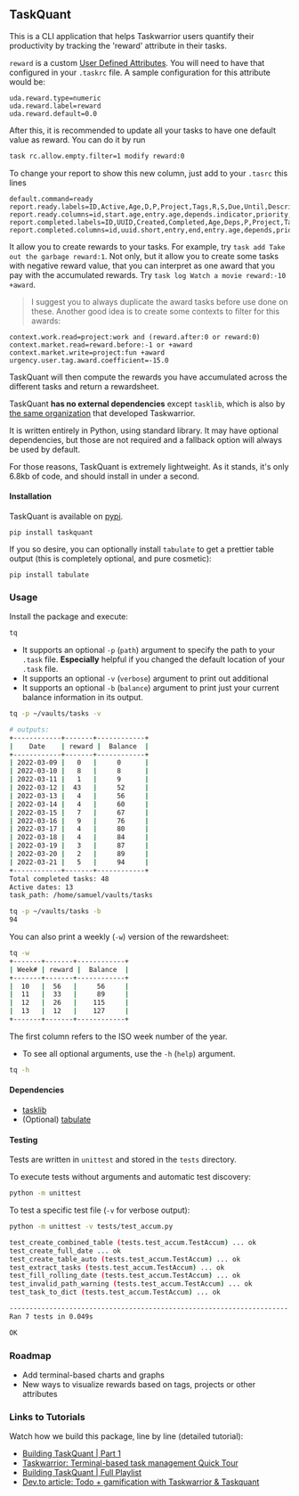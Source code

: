 ## TaskQuant
This is a CLI application that helps Taskwarrior users quantify their productivity by tracking the 'reward' attribute in their tasks.

`reward` is a custom [User Defined Attributes](https://taskwarrior.org/docs/udas.html). You will need to have that configured in your `.taskrc` file. A sample configuration for this attribute would be:

```
uda.reward.type=numeric
uda.reward.label=reward
uda.reward.default=0.0
```
After this, it is recommended to update all your tasks to have one default value as reward. You can do it by run
```bash
task rc.allow.empty.filter=1 modify reward:0
```
To change your report to show this new column, just add to your `.tasrc` this lines
```
default.command=ready
report.ready.labels=ID,Active,Age,D,P,Project,Tags,R,S,Due,Until,Description,Reward,Urg
report.ready.columns=id,start.age,entry.age,depends.indicator,priority,project,tags,recur.indicator,scheduled.countdown,due.countdown,until.remaining,description,reward,urgency
report.completed.labels=ID,UUID,Created,Completed,Age,Deps,P,Project,Tags,R,Reward,Due,Description
report.completed.columns=id,uuid.short,entry,end,entry.age,depends,priority,project,tags,recur.indicator,reward,due,description
```


It allow you to create rewards to your tasks. For example, try `task add Take out the garbage reward:1`.
Not only, but it allow you to create some tasks with negative reward value, that you can interpret as one award that you pay with the accumulated rewards. Try `task log Watch a movie reward:-10 +award`.
> I suggest you to always duplicate the award tasks before use done on these.
Another good idea is to create some contexts to filter for this awards:
```
context.work.read=project:work and (reward.after:0 or reward:0)
context.market.read=reward.before:-1 or +award
context.market.write=project:fun +award
urgency.user.tag.award.coefficient=-15.0
```

TaskQuant will then compute the rewards you have accumulated across the different tasks and return a rewardsheet.

TaskQuant **has no external dependencies** except `tasklib`, which is also by [the same organization](https://github.com/GothenburgBitFactory) that developed Taskwarrior. 

It is written entirely in Python, using standard library. It may have optional dependencies, but those are not required and a fallback option will always be used by default. 

For those reasons, TaskQuant is extremely lightweight. As it stands, it's only 6.8kb of code, and should install in under a second.

#### Installation
TaskQuant is available on [pypi](https://pypi.org/project/taskquant/).
```
pip install taskquant
```
If you so desire, you can optionally install `tabulate` to get a prettier table output (this is completely optional, and pure cosmetic):
```
pip install tabulate
```


### Usage
Install the package and execute:

```bash
tq 
```

- It supports an optional `-p` (`path`) argument to specify the path to your `.task` file. **Especially** helpful if you changed the default location of your `.task` file.
- It supports an optional `-v` (`verbose`) argument to print out additional
- It supports an optional `-b` (`balance`) argument to print just your current balance
information in its output.

```bash
tq -p ~/vaults/tasks -v 

# outputs:
+------------+-------+------------+
|    Date    | reward |  Balance  |
+------------+-------+------------+
| 2022-03-09 |   0   |     0      |
| 2022-03-10 |   8   |     8      |
| 2022-03-11 |   1   |     9      |
| 2022-03-12 |  43   |     52     |
| 2022-03-13 |   4   |     56     |
| 2022-03-14 |   4   |     60     |
| 2022-03-15 |   7   |     67     |
| 2022-03-16 |   9   |     76     |
| 2022-03-17 |   4   |     80     |
| 2022-03-18 |   4   |     84     |
| 2022-03-19 |   3   |     87     |
| 2022-03-20 |   2   |     89     |
| 2022-03-21 |   5   |     94     |
+------------+-------+------------+
Total completed tasks: 48
Active dates: 13
task_path: /home/samuel/vaults/tasks
```
```bash
tq -p ~/vaults/tasks -b 
94
```


You can also print a weekly (`-w`) version of the rewardsheet:

```bash
tq -w 
+-------+-------+------------+
| Week# | reward |  Balance  |
+-------+-------+------------+
|  10   |  56   |     56     |
|  11   |  33   |     89     |
|  12   |  26   |    115     |
|  13   |  12   |    127     |
+-------+-------+------------+
```
The first column refers to the ISO week number of the year.


- To see all optional arguments, use the `-h` (`help`) argument.

```bash
tq -h
```

#### Dependencies
- [tasklib](https://github.com/GothenburgBitFactory/tasklib)
- (Optional) [tabulate](https://github.com/astanin/python-tabulate)

#### Testing
Tests are written in `unittest` and stored in the `tests` directory.

To execute tests without arguments and automatic test discovery:

```bash
python -m unittest 
```

To test a specific test file (`-v` for verbose output):

```bash
python -m unittest -v tests/test_accum.py

test_create_combined_table (tests.test_accum.TestAccum) ... ok
test_create_full_date ... ok
test_create_table_auto (tests.test_accum.TestAccum) ... ok
test_extract_tasks (tests.test_accum.TestAccum) ... ok
test_fill_rolling_date (tests.test_accum.TestAccum) ... ok
test_invalid_path_warning (tests.test_accum.TestAccum) ... ok
test_task_to_dict (tests.test_accum.TestAccum) ... ok

----------------------------------------------------------------------
Ran 7 tests in 0.049s

OK


```

### Roadmap
- Add terminal-based charts and graphs
- New ways to visualize rewards based on tags, projects or other attributes

### Links to Tutorials
Watch how we build this package, line by line (detailed tutorial):
- [Building TaskQuant | Part 1](https://youtu.be/lT2jqmhRkxo)
- [Taskwarrior: Terminal-based task management Quick Tour](https://youtu.be/cDYIes9avW4)
- [Building TaskQuant | Full Playlist](https://youtube.com/playlist?list=PLXsFtK46HZxXIVE4tRjwMjwKFVaQSdT5W)
- [Dev.to article: Todo + gamification with Taskwarrior & Taskquant](https://dev.to/onlyphantom/todo-gamification-with-taskwarrior-taskquant-3e38)
